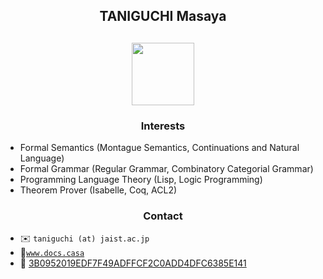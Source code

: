 <h2 align="center">TANIGUCHI Masaya<h2>

<p align="center">
  <img width="100" src="https://3.bp.blogspot.com/-KWoDv_DTebY/UWgWUHqfceI/AAAAAAAAQAM/LF-vpCh5NTA/s1600/cafe_mark.png"><br>
</p>

<h3 align="center">Interests</h3>

- Formal Semantics (Montague Semantics, Continuations and Natural Language)
- Formal Grammar (Regular Grammar, Combinatory Categorial Grammar)
- Programming Language Theory (Lisp, Logic Programming)
- Theorem Prover (Isabelle, Coq, ACL2)

<h3 align="center">Contact</h3>

- :envelope: `taniguchi (at) jaist.ac.jp`
- :link:[`www.docs.casa`](https://www.docs.casa)
- :key: [3B0952019EDF7F49ADFFCF2C0ADD4DFC6385E141](https://keys.openpgp.org/search?q=3B0952019EDF7F49ADFFCF2C0ADD4DFC6385E141)
